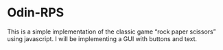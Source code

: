 # Odin-RPS
This is a simple implementation of the classic game “rock paper scissors” using javascript. I will be implementing a GUI with buttons and text.
